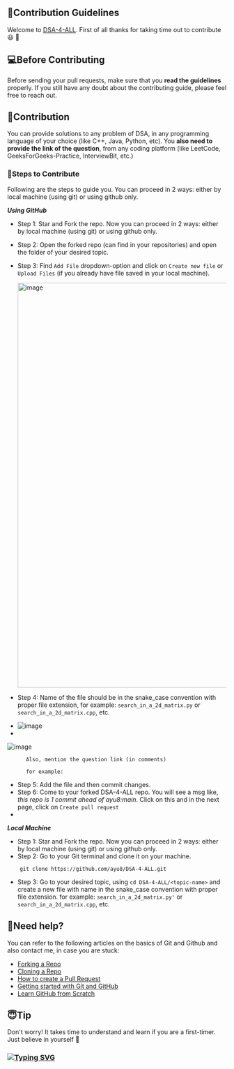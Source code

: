 ## 📝Contribution Guidelines


Welcome to [DSA-4-ALL](https://github.com/ayu8/DSA-4-ALL).
First of all thanks for taking time out to contribute :smiley: :partying_face:


## 💻Before Contributing


Before sending your pull requests, make sure that you **read the guidelines** properly.
If you still have any doubt about the contributing guide, please feel free to reach out.


## 🙌Contribution


You can provide solutions to any problem of DSA, in any programming language of your choice (like C++, Java, Python, etc).
You **also need to provide the link of the question**, from any coding platform (like LeetCode, GeeksForGeeks-Practice, InterviewBit, etc.)


### 🔖Steps to Contribute

Following are the steps to guide you. You can proceed in 2 ways: either by local machine (using git) or using github only.

***Using GitHub***

* Step 1: Star and Fork the repo. Now you can proceed in 2 ways: either by local machine (using git) or using github only.
* Step 2: Open the forked repo (can find in your repositories) and open the folder of your desired topic.
* Step 3: Find ```Add File``` dropdown-option and click on ```Create new file``` or ```Upload Files``` (if you already have file saved in your local machine).

  <img width="928" alt="image" src="https://user-images.githubusercontent.com/59230661/193323743-98f2ceb6-025f-4a88-b990-7c96dfb8b05b.png">

* Step 4: Name of the file should be in the snake_case convention with proper file extension, for example: ```search_in_a_2d_matrix.py``` or ```search_in_a_2d_matrix.cpp```, etc.
* <img alt="image" src="https://user-images.githubusercontent.com/59230661/193325739-4794e7d0-488b-4f0c-868d-3a51737c4026.png">
* 



![image](https://user-images.githubusercontent.com/59230661/193325957-c8cd94d2-2abf-4c60-bb9d-4027b0b2c453.png)

          
          Also, mention the question link (in comments)
          
          for example:
          
          

          
  
* Step 5: Add the file and then commit changes.
* Step 6: Come to your forked DSA-4-ALL repo. You will see a msg like, *this repo is 1 commit ahead of ayu8:main*. Click on this and in the next page, click on ```Create pull request```
*

***Local Machine***

* Step 1: Star and Fork the repo. Now you can proceed in 2 ways: either by local machine (using git) or using github only.
* Step 2: Go to your Git terminal and clone it on your machine.
```
    git clone https://github.com/ayu8/DSA-4-ALL.git
```
* Step 3: Go to your desired topic, using ```cd DSA-4-ALL/<topic-name>``` and create a new file with name in the snake_case convention with proper file extension.
          for example: ```search_in_a_2d_matrix.py'``` or ```search_in_a_2d_matrix.cpp```, etc.



## 🤔Need help?

You can refer to the following articles on the basics of Git and Github and also contact me, in case you are stuck:
- [Forking a Repo](https://help.github.com/en/github/getting-started-with-github/fork-a-repo)
- [Cloning a Repo](https://help.github.com/en/desktop/contributing-to-projects/creating-an-issue-or-pull-request)
- [How to create a Pull Request](https://opensource.com/article/19/7/create-pull-request-github)
- [Getting started with Git and GitHub](https://towardsdatascience.com/getting-started-with-git-and-github-6fcd0f2d4ac6)
- [Learn GitHub from Scratch](https://lab.github.com/githubtraining/introduction-to-github)

## 😇Tip

Don't worry!
It takes time to understand and learn if you are a first-timer.
Just believe in yourself 💪

### [![Typing SVG](https://readme-typing-svg.herokuapp.com/?lines=Thanks+for+contributing!;&size=30)](https://git.io/typing-svg)
